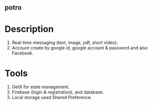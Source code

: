 ## potro


# Description
  1. Real-time messaging (text, image, pdf, short video).
  2. Account create by google id, google account & password and also Facebook.

# Tools
1. GetX for state management.
2. Firebase (login & registration), and database.
3. Local storage used Shared Preference.


